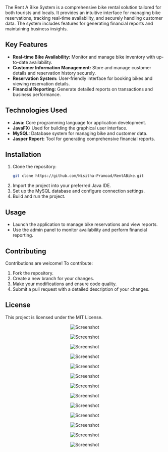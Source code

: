 The Rent A Bike System is a comprehensive bike rental solution tailored for both tourists and locals. It provides an intuitive interface for managing bike reservations, tracking real-time availability, and securely handling customer data. The system includes features for generating financial reports and maintaining business insights.

## Key Features
- **Real-time Bike Availability:** Monitor and manage bike inventory with up-to-date availability.
- **Customer Information Management:** Store and manage customer details and reservation history securely.
- **Reservation System:** User-friendly interface for booking bikes and viewing reservation details.
- **Financial Reporting:** Generate detailed reports on transactions and business performance.

## Technologies Used
- **Java:** Core programming language for application development.
- **JavaFX:** Used for building the graphical user interface.
- **MySQL:** Database system for managing bike and customer data.
- **Jasper Report:** Tool for generating comprehensive financial reports.

## Installation
1. Clone the repository:
   ```bash
   git clone https://github.com/Nisitha-Pramoad/RentABike.git
   ```
2. Import the project into your preferred Java IDE.
3. Set up the MySQL database and configure connection settings.
4. Build and run the project.

## Usage
- Launch the application to manage bike reservations and view reports.
- Use the admin panel to monitor availability and perform financial reporting.

## Contributing
Contributions are welcome! To contribute:
1. Fork the repository.
2. Create a new branch for your changes.
3. Make your modifications and ensure code quality.
4. Submit a pull request with a detailed description of your changes.

## License
This project is licensed under the MIT License.

<p align="center">
  <img src="https://github.com/Nisitha-Pramoad/RentABike/blob/master/src/main/resources/screenshots/welcome%20page.png" alt="Screenshot" />
</p>
<p align="center">
  <img src="https://github.com/Nisitha-Pramoad/RentABike/blob/master/src/main/resources/screenshots/dashboard.png" alt="Screenshot" />
</p>
<p align="center">
  <img src="https://github.com/Nisitha-Pramoad/RentABike/blob/master/src/main/resources/screenshots/login%20page.png" alt="Screenshot" />
</p>
<p align="center">
  <img src="https://github.com/Nisitha-Pramoad/RentABike/blob/master/src/main/resources/screenshots/dashboard.png" alt="Screenshot" />
</p>
<p align="center">
  <img src="https://github.com/Nisitha-Pramoad/RentABike/blob/master/src/main/resources/screenshots/booking%20part%201.png" alt="Screenshot" />
</p>
<p align="center">
  <img src="https://github.com/Nisitha-Pramoad/RentABike/blob/master/src/main/resources/screenshots/vehicle%20preview.png" alt="Screenshot" />
</p>
<p align="center">
  <img src="https://github.com/Nisitha-Pramoad/RentABike/blob/master/src/main/resources/screenshots/Add%20vehicle.png" alt="Screenshot" />
</p>
<p align="center">
  <img src="https://github.com/Nisitha-Pramoad/RentABike/blob/master/src/main/resources/screenshots/vehicle%20management.png" alt="Screenshot" />
</p>
<p align="center">
  <img src="https://github.com/Nisitha-Pramoad/RentABike/blob/master/src/main/resources/screenshots/customer%20management.png" alt="Screenshot" />
</p>
<p align="center">
  <img src="https://github.com/Nisitha-Pramoad/RentABike/blob/master/src/main/resources/screenshots/Add%20Employee%20Information.png" alt="Screenshot" />
</p>
<p align="center">
  <img src="https://github.com/Nisitha-Pramoad/RentABike/blob/master/src/main/resources/screenshots/employee%20management.png" alt="Screenshot" />
</p>
<p align="center">
  <img src="https://github.com/Nisitha-Pramoad/RentABike/blob/master/src/main/resources/screenshots/Salary%20management.png" alt="Screenshot" />
</p>
<p align="center">
  <img src="https://github.com/Nisitha-Pramoad/RentABike/blob/master/src/main/resources/screenshots/setting.png" alt="Screenshot" />
</p>


